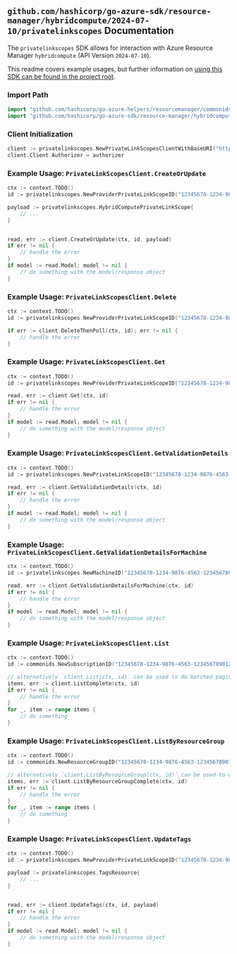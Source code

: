 
## `github.com/hashicorp/go-azure-sdk/resource-manager/hybridcompute/2024-07-10/privatelinkscopes` Documentation

The `privatelinkscopes` SDK allows for interaction with Azure Resource Manager `hybridcompute` (API Version `2024-07-10`).

This readme covers example usages, but further information on [using this SDK can be found in the project root](https://github.com/hashicorp/go-azure-sdk/tree/main/docs).

### Import Path

```go
import "github.com/hashicorp/go-azure-helpers/resourcemanager/commonids"
import "github.com/hashicorp/go-azure-sdk/resource-manager/hybridcompute/2024-07-10/privatelinkscopes"
```


### Client Initialization

```go
client := privatelinkscopes.NewPrivateLinkScopesClientWithBaseURI("https://management.azure.com")
client.Client.Authorizer = authorizer
```


### Example Usage: `PrivateLinkScopesClient.CreateOrUpdate`

```go
ctx := context.TODO()
id := privatelinkscopes.NewProviderPrivateLinkScopeID("12345678-1234-9876-4563-123456789012", "example-resource-group", "scopeName")

payload := privatelinkscopes.HybridComputePrivateLinkScope{
	// ...
}


read, err := client.CreateOrUpdate(ctx, id, payload)
if err != nil {
	// handle the error
}
if model := read.Model; model != nil {
	// do something with the model/response object
}
```


### Example Usage: `PrivateLinkScopesClient.Delete`

```go
ctx := context.TODO()
id := privatelinkscopes.NewProviderPrivateLinkScopeID("12345678-1234-9876-4563-123456789012", "example-resource-group", "scopeName")

if err := client.DeleteThenPoll(ctx, id); err != nil {
	// handle the error
}
```


### Example Usage: `PrivateLinkScopesClient.Get`

```go
ctx := context.TODO()
id := privatelinkscopes.NewProviderPrivateLinkScopeID("12345678-1234-9876-4563-123456789012", "example-resource-group", "scopeName")

read, err := client.Get(ctx, id)
if err != nil {
	// handle the error
}
if model := read.Model; model != nil {
	// do something with the model/response object
}
```


### Example Usage: `PrivateLinkScopesClient.GetValidationDetails`

```go
ctx := context.TODO()
id := privatelinkscopes.NewPrivateLinkScopeID("12345678-1234-9876-4563-123456789012", "location", "privateLinkScopeId")

read, err := client.GetValidationDetails(ctx, id)
if err != nil {
	// handle the error
}
if model := read.Model; model != nil {
	// do something with the model/response object
}
```


### Example Usage: `PrivateLinkScopesClient.GetValidationDetailsForMachine`

```go
ctx := context.TODO()
id := privatelinkscopes.NewMachineID("12345678-1234-9876-4563-123456789012", "example-resource-group", "machineName")

read, err := client.GetValidationDetailsForMachine(ctx, id)
if err != nil {
	// handle the error
}
if model := read.Model; model != nil {
	// do something with the model/response object
}
```


### Example Usage: `PrivateLinkScopesClient.List`

```go
ctx := context.TODO()
id := commonids.NewSubscriptionID("12345678-1234-9876-4563-123456789012")

// alternatively `client.List(ctx, id)` can be used to do batched pagination
items, err := client.ListComplete(ctx, id)
if err != nil {
	// handle the error
}
for _, item := range items {
	// do something
}
```


### Example Usage: `PrivateLinkScopesClient.ListByResourceGroup`

```go
ctx := context.TODO()
id := commonids.NewResourceGroupID("12345678-1234-9876-4563-123456789012", "example-resource-group")

// alternatively `client.ListByResourceGroup(ctx, id)` can be used to do batched pagination
items, err := client.ListByResourceGroupComplete(ctx, id)
if err != nil {
	// handle the error
}
for _, item := range items {
	// do something
}
```


### Example Usage: `PrivateLinkScopesClient.UpdateTags`

```go
ctx := context.TODO()
id := privatelinkscopes.NewProviderPrivateLinkScopeID("12345678-1234-9876-4563-123456789012", "example-resource-group", "scopeName")

payload := privatelinkscopes.TagsResource{
	// ...
}


read, err := client.UpdateTags(ctx, id, payload)
if err != nil {
	// handle the error
}
if model := read.Model; model != nil {
	// do something with the model/response object
}
```
